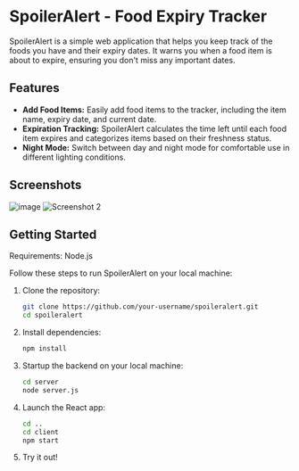 # SpoilerAlert - Food Expiry Tracker

SpoilerAlert is a simple web application that helps you keep track of the foods you have and their expiry dates. It warns you when a food item is about to expire, ensuring you don't miss any important dates.

## Features

- **Add Food Items:** Easily add food items to the tracker, including the item name, expiry date, and current date.
- **Expiration Tracking:** SpoilerAlert calculates the time left until each food item expires and categorizes items based on their freshness status.
- **Night Mode:** Switch between day and night mode for comfortable use in different lighting conditions.

## Screenshots

![image](https://github.com/Austinwu-rgb/SpoilerAlert/assets/63604550/404925d6-fa40-4d1f-967e-b4a65143e817)
![Screenshot 2](screenshots/screenshot2.png)

## Getting Started

Requirements: Node.js

Follow these steps to run SpoilerAlert on your local machine:

1. Clone the repository:
   ```bash
   git clone https://github.com/your-username/spoileralert.git
   cd spoileralert

2. Install dependencies:
   ```bash
   npm install

3. Startup the backend on your local machine:
   ```bash
   cd server
   node server.js
   
4.  Launch the React app:
    ```bash
    cd ..
    cd client
    npm start
    
5.  Try it out!

